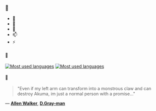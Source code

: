 ### 👋

- 🔭
- 🌱
- 💬
- 📫
- ⚡

#### 🧏

[![Most used languages](https://github-readme-stats-aynah.vercel.app/api/top-langs/?username=aynh&theme=solarized-dark&langs_count=6&layout=compact&hide_title=true)](https://github.com/anuraghazra/github-readme-stats#gh-dark-mode-only)
[![Most used languages](https://github-readme-stats-aynah.vercel.app/api/top-langs/?username=aynh&theme=solarized-light&langs_count=6&layout=compact&hide_title=true)](https://github.com/anuraghazra/github-readme-stats#gh-light-mode-only)

#### 💬

> "Even if my left arm can transform into a monstrous claw and can destroy Akuma, im just a normal person with a promise..."

&mdash; [**Allen Walker**](https://myanimelist.net/character.php?q=Allen%20Walker&cat=character), [**D.Gray-man**](https://myanimelist.net/search/all?q=D.Gray-man&cat=all)
